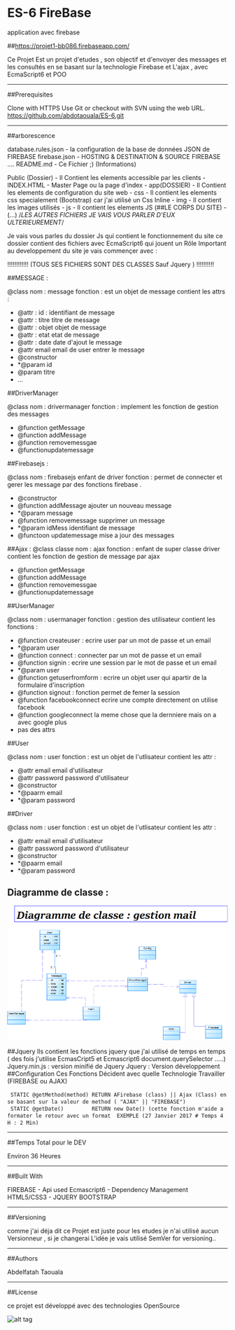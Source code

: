 # ES-6 FireBase
application avec firebase

##https://projet1-bb086.firebaseapp.com/
    
Ce Projet Est un projet d'etudes , son objectif et d'envoyer des messages et les consultés en se basant sur la technologie Firebase et L'ajax , avec EcmaScript6 et POO

---------------------------------------------------------------------------------------------------------------------------------------------------------


##Prerequisites

Clone with HTTPS 
Use Git or checkout with SVN using the web URL.
https://github.com/abdotaouala/ES-6.git

    
---------------------------------------------------------------------------------------------------------------------------------------------------------


##arborescence
    
database.rules.json  - la configuration de la base de données JSON de FIREBASE
firebase.json        - HOSTING & DESTINATION & SOURCE FIREBASE ....
README.md            - Ce Fichier ;) (Informations)


Public (Dossier)     - Il Contient les elements accessible par les clients 
    - INDEX.HTML     - Master Page ou la page d'index
    - app(DOSSIER)   - Il Contient les elements de configuration du site web
            - css    - Il contient les elements css specialement (Bootstrap) car j'ai utilisé un Css Inline 
            - img    - Il contient les images utilisés
            - js     - Il contient les elements JS  (##LE CORPS DU SITE)
                     -(...) /*LES AUTRES FICHIERS JE VAIS VOUS PARLER D'EUX ULTERIEUREMENT*/
                
Je vais vous parles du dossier Js qui contient le fonctionnement du site ce dossier contient des fichiers avec EcmaScript6 qui jouent un Rôle 
Important au developpement du site  je vais commençer avec : 

!!!!!!!!!!!! (TOUS SES FICHIERS SONT DES CLASSES Sauf Jquery ) !!!!!!!!!!

##MESSAGE   :
   
@class nom : message fonction : est un objet de message contient les attrs :
* @attr : id : identifiant de message
* @attr : titre titre de message
* @attr : objet objet de message
* @attr : etat etat de message
* @attr : date date d'ajout le message
* @attr email email de user entrer le message
* @constructor
* *@param id
* @param titre
* ...
 

##DriverManager

   
@class nom : drivermanager fonction : implement les fonction de gestion des messages
* @function getMessage
* @function addMessage
* @function removemessgae
* @functionupdatemessage
 
  
##Firebasejs :
    
@class nom : firebasejs enfant de driver fonction : permet de connecter et gerer les message par des fonctions firebase .
* @constructor
* @function addMessage ajouter un nouveau message
* *@param message
* @function removemessage supprimer un message
* *@param idMess identifiant de message
* @functoon updatemessage mise a jour des messages
 
##Ajax      :
@class  classe nom : ajax  fonction : enfant de super classe driver contient les fonction de gestion de message par ajax
 * @function getMessage
 * @function addMessage
 * @function removemessgae
 * @functionupdatemessage
 
 ##UserManager
 
 @class nom : usermanager fonction : gestion des utilisateur contient les fonctions :
* @function createuser : ecrire user par un mot de passe et un email
* *@param user
* @function connect : connecter par un mot de passe et un email
* @function signin : ecrire une session par le mot de passe et un email
* *@param user
* @function getuserfromform : ecrire un objet user qui apartir de la formulaire d'inscription
* @function signout : fonction permet de femer la session
* @function facebookconnect ecrire une compte directement on utilise facebook
* @function googleconnect la meme chose que la dernniere mais on a avec google plus
* pas des attrs
 
##User
  
@class nom : user fonction : est un objet de l'utlisateur contient les attr :
* @attr email email d'utilisateur
* @attr password  password d'utilisateur
* @constructor
* *@paarm email
* *@param password
 
##Driver

@class nom : user fonction : est un objet de l'utlisateur contient les attr :
* @attr email email d'utilisateur
* @attr password  password d'utilisateur
* @constructor
* *@paarm email
* *@param password
 
 ## Diagramme de classe :
 
 ![alt tag](https://github.com/abdotaouala/ES-6/blob/master/diagramme%20de%20classe.png)

##Jquery
    Ils contient les fonctions jquery que j'ai utilisé de temps en temps ( des fois j'utilise EcmasCript5 et Ecmascript6 document.querySelector .....)
    Jquery.min.js : version minifié de Jquery
    Jquery        : Version développement
##Configuration
    Ces Fonctions Décident avec quelle Technologie Travailler (FIREBASE ou AJAX)
    
     STATIC @getMethod(method) RETURN AFirebase (class) || Ajax (Class) en se basant sur la valeur de method ( "AJAX" || "FIREBASE")
     STATIC @getDate()         RETURN new Date() (cette fonction m'aide a formater le retour avec un format  EXEMPLE (27 Janvier 2017 # Temps 4 H : 2 Min)
    

---------------------------------------------------------------------------------------------------------------------------------------------------------


##Temps Total pour le DEV

Environ 36 Heures
    

---------------------------------------------------------------------------------------------------------------------------------------------------------


##Built With

FIREBASE - Api used
Ecmascript6 - Dependency Management
HTML5/CSS3 - 
JQUERY
BOOTSTRAP
    

---------------------------------------------------------------------------------------------------------------------------------------------------------


##Versioning


comme j'ai déja dit ce Projet est juste pour les etudes je n'ai utilisé aucun Versionneur , si je changerai L'idée je vais utilisé SemVer for versioning..
    

---------------------------------------------------------------------------------------------------------------------------------------------------------


##Authors

Abdelfatah Taouala
  



---------------------------------------------------------------------------------------------------------------------------------------------------------


##License

ce projet est développé avec des technologies OpenSource 

 ![alt tag](http://www.techweekeurope.co.uk/wp-content/uploads/2014/04/opensource.jpeg)
